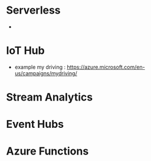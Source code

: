 # Serverless 
- 
# IoT Hub 
- example my driving : https://azure.microsoft.com/en-us/campaigns/mydriving/

# Stream Analytics 

# Event Hubs

# Azure Functions 
